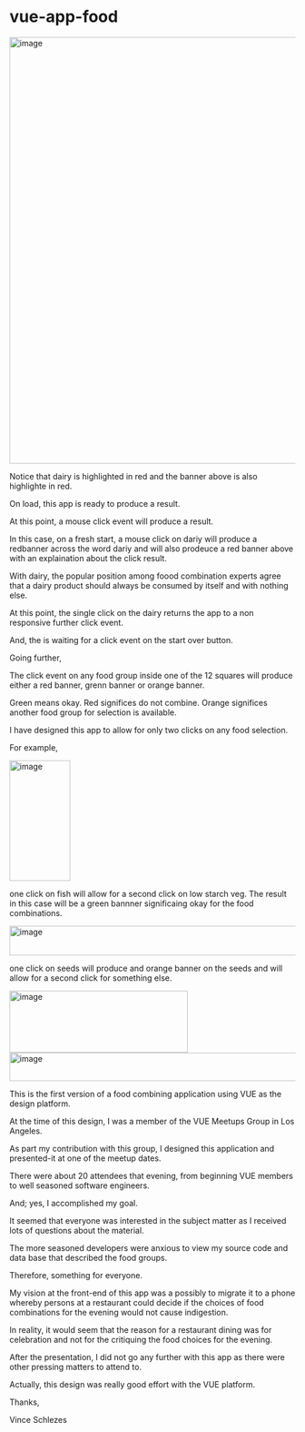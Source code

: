 # vue-app-food

<img width="1322" height="750" alt="image" src="https://github.com/user-attachments/assets/e4e81a76-a4d0-4e6b-a2c1-692b0f1c0280" />

Notice that dairy is highlighted in red and the banner above is also highlighte in red.

On load, this app is ready to produce a result.

At this point, a mouse click event will produce a result.

In this case, on a fresh start, a mouse click on dariy will produce a redbanner across the word dariy and will also prodeuce a red banner above with an explaination about the click result.

With dairy, the popular position among foood combination experts agree that a dairy product should always be consumed by itself and with nothing else.

At this point, the single click on the dairy returns the app to a non responsive further click event.

And, the is waiting for a click event on the start over button.

Going further, 

The click event on any food group inside one of the 12 squares will produce either a red banner, grenn banner or orange banner.

Green means okay. Red significes do not combine. Orange significes another food group for selection is available.

I have designed this app to allow for only two clicks on any food selection.

For example,

<img width="107" height="212" alt="image" src="https://github.com/user-attachments/assets/d8dab8da-f29d-4cf0-afac-748d9938d116" />

one click on fish will allow for a second click on low starch veg.  The result in this case will be a green bannner significaing okay for the food combinations.

<img width="1300" height="52" alt="image" src="https://github.com/user-attachments/assets/b375fdd1-d803-4e02-b660-36c532bd0a91" />

one click on seeds will produce and orange banner on the seeds and will allow for a second click for something else.

<img width="314" height="109" alt="image" src="https://github.com/user-attachments/assets/c5242362-5cf7-49a5-85f4-724a9f1eaaa6" />

<img width="1309" height="50" alt="image" src="https://github.com/user-attachments/assets/54d4d362-9ef7-49ee-9eac-bb98cb18abe3" />

This is the first version of a food combining application using VUE as the design platform.  

At the time of this design, I was a member of the VUE Meetups Group in Los Angeles.  

As part my contribution with this group, I designed this application and presented-it at one of the meetup dates.

There were about 20 attendees that evening, from beginning VUE members to well seasoned software engineers.

And; yes, I accomplished my goal.

It seemed that everyone was interested in the subject matter as I received lots of questions about the material.

The more seasoned developers were anxious to view my source code and data base that described the food groups.

Therefore, something for everyone.

My vision at the front-end of this app was a possibly to migrate it to a phone whereby persons at a restaurant could decide if the choices of food combinations for the evening would not cause indigestion.

In reality, it would seem that the reason for a restaurant dining was for celebration and not for the critiquing the food choices for the evening.

After the presentation, I did not go any further with this app as there were other pressing matters to attend to.

Actually, this design was really good effort with the VUE platform.

Thanks,

Vince Schlezes










